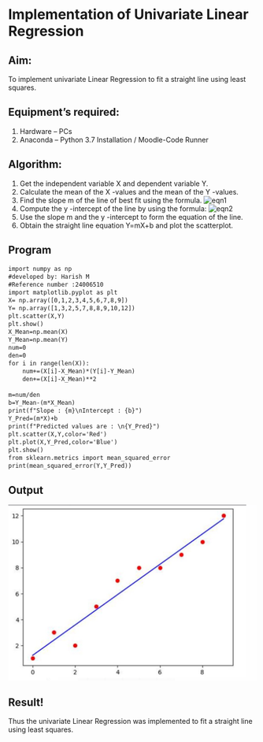 # Implementation of Univariate Linear Regression
## Aim:
To implement univariate Linear Regression to fit a straight line using least squares.
## Equipment’s required:
1.	Hardware – PCs
2.	Anaconda – Python 3.7 Installation / Moodle-Code Runner
## Algorithm:
1.	Get the independent variable X and dependent variable Y.
2.	Calculate the mean of the X -values and the mean of the Y -values.
3.	Find the slope m of the line of best fit using the formula.
 ![eqn1](./eq1.jpg)
4.	Compute the y -intercept of the line by using the formula:
![eqn2](./eq2.jpg)  
5.	Use the slope m and the y -intercept to form the equation of the line.
6.	Obtain the straight line equation Y=mX+b and plot the scatterplot.
## Program
    import numpy as np
    #developed by: Harish M
    #Reference number :24006510
    import matplotlib.pyplot as plt
    X= np.array([0,1,2,3,4,5,6,7,8,9])
    Y= np.array([1,3,2,5,7,8,8,9,10,12])
    plt.scatter(X,Y)
    plt.show()
    X_Mean=np.mean(X)
    Y_Mean=np.mean(Y)
    num=0
    den=0
    for i in range(len(X)):
        num+=(X[i]-X_Mean)*(Y[i]-Y_Mean)
        den+=(X[i]-X_Mean)**2

    m=num/den
    b=Y_Mean-(m*X_Mean)
    print(f"Slope : {m}\nIntercept : {b}")
    Y_Pred=(m*X)+b
    print(f"Predicted values are : \n{Y_Pred}")
    plt.scatter(X,Y,color='Red')
    plt.plot(X,Y_Pred,color='Blue')
    plt.show()
    from sklearn.metrics import mean_squared_error
    print(mean_squared_error(Y,Y_Pred))
## Output
![Result](<Screenshot 2024-12-11 135417-1.png>)
## Result!
Thus the univariate Linear Regression was implemented to fit a straight line using least squares.
